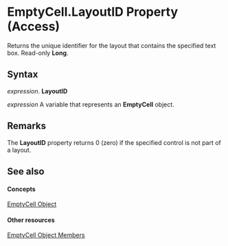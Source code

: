 
# EmptyCell.LayoutID Property (Access)

Returns the unique identifier for the layout that contains the specified text box. Read-only  **Long**.


## Syntax

 _expression_. **LayoutID**

 _expression_ A variable that represents an **EmptyCell** object.


## Remarks

The  **LayoutID** property returns 0 (zero) if the specified control is not part of a layout.


## See also


#### Concepts


[EmptyCell Object](6174d31a-6c7c-8472-8a77-5487b8305837.md)
#### Other resources


[EmptyCell Object Members](7a267dc1-a91b-98bf-7a48-4592bcd35610.md)
